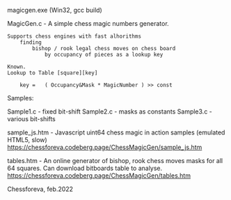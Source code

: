 
magicgen.exe	(Win32, gcc build)

MagicGen.c - A simple chess magic numbers generator.

	Supports chess engines with fast alhorithms
		finding
			bishop / rook legal chess moves on chess board
				by occupancy of pieces as a lookup key
	
	Known.
	Lookup to Table [square][key]
			
		key =   ( Occupancy&Mask * MagicNumber ) >> const

Samples:
			
Sample1.c	- fixed bit-shift
Sample2.c	- masks as constants
Sample3.c	- various bit-shifts

sample_js.htm	- Javascript uint64 chess magic in action samples (emulated HTML5, slow)
https://chessforeva.codeberg.page/ChessMagicGen/sample_js.htm


tables.htm	- An online generator of bishop, rook chess moves masks for all 64 squares.
Can download bitboards table to analyse.
https://chessforeva.codeberg.page/ChessMagicGen/tables.htm

Chessforeva, feb.2022